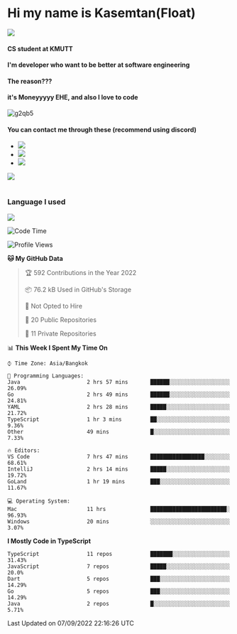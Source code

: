 # Hi my name is Kasemtan(Float)
![](https://64.media.tumblr.com/9c2a8f831efe8da556ffbf89cebb52c9/b86c1ab833a37e32-93/s1280x1920/d000dc22f75df64be2bc150f5fa69c4f6df6bb07.gifv)
#### CS student at KMUTT
#### I'm developer who want to be better at software engineering
#### The reason???
#### it's Moneyyyyy EHE, and also I love to code
![g2qb5](https://user-images.githubusercontent.com/69688279/175812510-9235eaf7-72f7-40d3-b163-56efa9aa5c6b.gif)

#### You can contact me through these (recommend using discord)
- [![](https://img.shields.io/badge/Discord-5865F2?logo=Discord&logoColor=white)](https://discordapp.com/users/278155096225742848)
- [![](https://img.shields.io/badge/Facebook-1877F2?logo=facebook&logoColor=white)](https://www.facebook.com/float.teavasirichokchai/)
- [![](https://img.shields.io/badge/linkedin-0A66C2?logo=linkedin&logoColor=white)](https://www.linkedin.com/in/kasemtan-teavasirichokchai-975531227/)

[![](https://github-readme-stats.vercel.app/api?username=FloatKasemtan&show_icons=true&theme=nightowl)]()
#
### Language I used
[![](https://github-readme-stats.vercel.app/api/top-langs/?username=FloatKasemtan&layout=compact&theme=nightowl)]()
<!--START_SECTION:waka-->
![Code Time](http://img.shields.io/badge/Code%20Time-704%20hrs%2020%20mins-blue)

![Profile Views](http://img.shields.io/badge/Profile%20Views-2-blue)

**🐱 My GitHub Data** 

> 🏆 592 Contributions in the Year 2022
 > 
> 📦 76.2 kB Used in GitHub's Storage 
 > 
> 🚫 Not Opted to Hire
 > 
> 📜 20 Public Repositories 
 > 
> 🔑 11 Private Repositories  
 > 
📊 **This Week I Spent My Time On** 

```text
⌚︎ Time Zone: Asia/Bangkok

💬 Programming Languages: 
Java                     2 hrs 57 mins       ██████░░░░░░░░░░░░░░░░░░░   26.09% 
Go                       2 hrs 49 mins       ██████░░░░░░░░░░░░░░░░░░░   24.81% 
YAML                     2 hrs 28 mins       █████░░░░░░░░░░░░░░░░░░░░   21.72% 
TypeScript               1 hr 3 mins         ██░░░░░░░░░░░░░░░░░░░░░░░   9.36% 
Other                    49 mins             █░░░░░░░░░░░░░░░░░░░░░░░░   7.33%

🔥 Editors: 
VS Code                  7 hrs 47 mins       █████████████████░░░░░░░░   68.61% 
IntelliJ                 2 hrs 14 mins       █████░░░░░░░░░░░░░░░░░░░░   19.72% 
GoLand                   1 hr 19 mins        ███░░░░░░░░░░░░░░░░░░░░░░   11.67%

💻 Operating System: 
Mac                      11 hrs              ████████████████████████░   96.93% 
Windows                  20 mins             ░░░░░░░░░░░░░░░░░░░░░░░░░   3.07%

```

**I Mostly Code in TypeScript** 

```text
TypeScript               11 repos            ███████░░░░░░░░░░░░░░░░░░   31.43% 
JavaScript               7 repos             █████░░░░░░░░░░░░░░░░░░░░   20.0% 
Dart                     5 repos             ███░░░░░░░░░░░░░░░░░░░░░░   14.29% 
Go                       5 repos             ███░░░░░░░░░░░░░░░░░░░░░░   14.29% 
Java                     2 repos             █░░░░░░░░░░░░░░░░░░░░░░░░   5.71%

```



 Last Updated on 07/09/2022 22:16:26 UTC
<!--END_SECTION:waka-->
<!--
**FloatKasemtan/FloatKasemtan** is a ✨ _special_ ✨ repository because its `README.md` (this file) appears on your GitHub profile.

Here are some ideas to get you started:

- 🔭 I’m currently working on ...
- 🌱 I’m currently learning ...
- 👯 I’m looking to collaborate on ...
- 🤔 I’m looking for help with ...
- 💬 Ask me about ...
- 📫 How to reach me: ...
- 😄 Pronouns: ...
- ⚡ Fun fact: ...
-->
